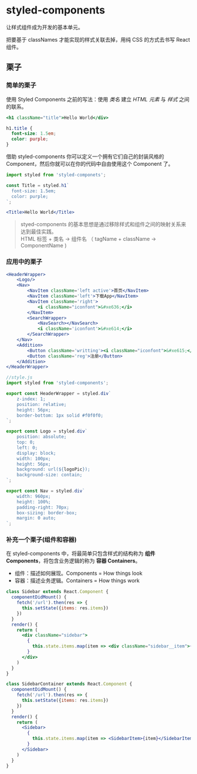 # styled-components


让样式组件成为开发的基本单元。

把要基于 classNames 才能实现的样式关联去掉，用纯 CSS 的方式去书写 React 组件。


## 栗子

### 简单的栗子

使用 Styled Components 之前的写法：使用 *类名* 建立 *HTML 元素* 与 *样式* 之间的联系。

```jsx
<h1 className="title">Hello World</div>
```

```css
h1.title {
  font-size: 1.5em;
  color: purple;
}
```

借助 styled-components 你可以定义一个拥有它们自己的封装风格的 Component，然后你就可以在你的代码中自由使用这个 Component 了。

```js
import styled from 'styled-componets';

const Title = styled.h1`
  font-size: 1.5em;
  color: purple;
`;
```

```jsx
<Title>Hello World</Title>
```

> styed-components 的基本思想是通过移除样式和组件之间的映射关系来达到最佳实践。  
> HTML 标签 + 类名 -> 组件名 （ tagName + className -> ComponentName )

### 应用中的栗子

```jsx
<HeaderWrapper>
    <Logo/>
    <Nav>
        <NavItem className='left active'>首页</NavItem>
        <NavItem className='left'>下载App</NavItem>
        <NavItem className='right'>
            <i className="iconfont">&#xe636;</i>
        </NavItem>
        <SearchWrapper>
            <NavSearch></NavSearch>
            <i className='iconfont'>&#xe614;</i>
        </SearchWrapper>
    </Nav>
    <Addition>
        <Button className='writting'><i className="iconfont">&#xe615;</i>来参加</Button>
        <Button className='reg'>注册</Button>
    </Addition>
</HeaderWrapper>
```

```js
//style.js
import styled from 'styled-components';

export const HeaderWrapper = styled.div`
    z-index: 1;
    position: relative;
    height: 56px;
    border-bottom: 1px solid #f0f0f0;
`;

export const Logo = styled.div`
    position: absolute;
    top: 0;
    left: 0;
    display: block;
    width: 100px;
    height: 56px;
    background: url(${logoPic});
    background-size: contain;
`;

export const Nav = styled.div`
    width: 960px;
    height: 100%;
    padding-right: 70px;
    box-sizing: border-box;
    margin: 0 auto;
`;
```

### 补充一个栗子(组件和容器)

在 styled-components 中，将最简单只包含样式的结构称为 **组件 Components**，将包含业务逻辑的称为 **容器 Containers**。
* 组件：描述如何展现。Components = How things look
* 容器：描述业务逻辑。Containers = How things work

```jsx
class Sidebar extends React.Component {
  componentDidMount() {
    fetch('/url').then(res => {
      this.setState({items: res.items})
    })
  }
  render() {
    return (
      <div className="sidebar">
        {
          this.state.items.map(item => <div className="sidebar__item">{item}</div>)
        }
      </div>
    )
  }
}
```

```jsx
class SidebarContainer extends React.Component {
  componentDidMount() {
    fetch('/url').then(res => {
      this.setState({items: res.items})
    })
  }
  render() {
    return (
      <Sidebar>
        {
          this.state.items.map(item => <SidebarItem>{item}</SidebarItem>)
        }
      </Sidebar>
    )
  }
}
```




